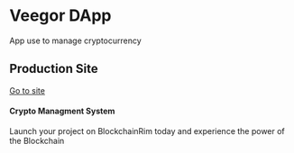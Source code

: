 # Veegor DApp

App use to manage cryptocurrency

## Production Site

[Go to site](https://veegor.herokuapp.com)

#### Crypto Managment System

Launch your project on BlockchainRim today and experience the power of the Blockchain
